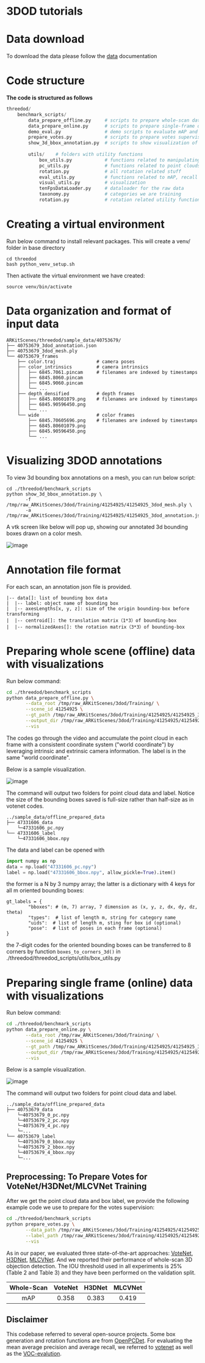 # 3DOD tutorials

# Data download
To download the data please follow the [data](../DATA.md) documentation

# Code structure

**The code is structured as follows**
```python
threedod/
    benchmark_scripts/
        data_prepare_offline.py     # scripts to prepare whole-scan dataset
        data_prepare_online.py      # scripts to prepare single-frame dataset
        demo_eval.py                # demo scripts to evaluate mAP and recall
        prepare_votes.py            # scripts to prepare votes supervision for some sota approaches (votenet, h3dnet, mlcvnet)
        show_3d_bbox_annotation.py  # scripts to show visualization of box with point cloud
        
        utils/    # folders with utility functions
            box_utils.py            # functions related to manipulating 3D boxes
            pc_utils.py             # functions related to point clouds
            rotation.py             # all rotation related stuff
            eval_utils.py           # functions related to mAP, recall evaluation
            visual_utils.py         # visualization
            tenFpsDataLoader.py     # dataloader for the raw data
            taxonomy.py             # categories we are training
            rotation.py             # rotation related utility functions
```

# Creating a virtual environment

Run below command to install relevant packages. This will create a venv/ folder in base directory
```
cd threedod
bash python_venv_setup.sh
```

Then activate the virtual environment we have created:
```
source venv/bin/activate
```


# Data organization and format of input data

```
ARKitScenes/threedod/sample_data/40753679/
├── 40753679_3dod_annotation.json
├── 40753679_3dod_mesh.ply
└── 40753679_frames
    ├── color.traj               # camera poses
    ├── color_intrinsics         # camera intrinsics
    │   ├── 6845.7061.pincam     # filenames are indexed by timestamps
    │   ├── 6845.8060.pincam
    │   ├── 6845.9060.pincam
    │   └── ...
    ├── depth_densified          # depth frames
    │   ├── 6845.80601079.png    # filenames are indexed by timestamps
    │   ├── 6845.90596450.png
    │   └── ...
    └── wide                     # color frames
        ├── 6845.70605696.png    # filenames are indexed by timestamps
        ├── 6845.80601079.png
        ├── 6845.90596450.png
        └── ...
```

# Visualizing 3DOD annotations

To view 3d bounding box annotations on a mesh, you can run below script:
```
cd ./threedod/benchmark_scripts
python show_3d_bbox_annotation.py \
       -f /tmp/raw_ARKitScenes/3dod/Training/41254925/41254925_3dod_mesh.ply \
       -a /tmp/raw_ARKitScenes/3dod/Training/41254925/41254925_3dod_annotation.json
```

A vtk screen like below will pop up, showing our annotated 3d bounding boxes drawn on a color mesh.

![image](https://user-images.githubusercontent.com/7753049/144111638-8a12b74d-e051-4fdf-90a3-ca05305a3f20.png)

# Annotation file format
For each scan, an annotation json file is provided.

```buildoutcfg
|-- data[]: list of bounding box data
|  |-- label: object name of bounding box
|  |-- axesLengths[x, y, z]: size of the origin bounding-box before transforming
|  |-- centroid[]: the translation matrix（1*3）of bounding-box
|  |-- normalizedAxes[]: the rotation matrix（3*3）of bounding-box 
```

# Preparing whole scene (offline) data with visualizations

Run below command:
```sh
cd ./threedod/benchmark_scripts
python data_prepare_offline.py \
       --data_root /tmp/raw_ARKitScenes/3dod/Training/ \
       --scene_id 41254925 \
       --gt_path /tmp/raw_ARKitScenes/3dod/Training/41254925/41254925_3dod_annotation.json \
       --output_dir /tmp/raw_ARKitScenes/3dod/Training/41254925/41254925_offline_prepared_data/ \
       --vis
```
The codes go through the video and accumulate the point cloud in each frame with a consistent coordinate system ("world coordinate") by leveraging intrinsic and extrinsic camera information. The label is in the same "world coordinate".

Below is a sample visualization.

![image](https://user-images.githubusercontent.com/7753049/144108436-bfc982e7-d52e-44e0-87a3-420c2f2c9e1e.png)

The command will output two folders for point cloud data and label. Notice the size of the bounding boxes saved is full-size rather than half-size as in votenet codes.
```buildoutcfg
../sample_data/offline_prepared_data
├── 47331606_data
    └─47331606_pc.npy
└── 47331606_label
    └─47331606_bbox.npy
```
The data and label can be opened with 
```python
import numpy as np
data = np.load("47331606_pc.npy")
label = np.load("47331606_bbox.npy", allow_pickle=True).item()
```
the former is a N by 3 numpy array; the latter is a dictionary with 4 keys for all m oriented bounding boxes: 
```
gt_labels = {
        "bboxes": # (m, 7) array, 7 dimension as (x, y, z, dx, dy, dz, theta)
        "types":  # list of length m, string for category name
        "uids":  # list of length m, sting for box id (optional)
        "pose":  # list of poses in each frame (optional)
}
```
the 7-digit codes for the oriented bounding boxes can be transferred to 8 corners by function `boxes_to_corners_3d()` in ./threedod/threedod_scripts/utils/box_utils.py

# Preparing single frame (online) data with visualizations

Run below command:
```sh
cd ./threedod/benchmark_scripts
python data_prepare_online.py \
       --data_root /tmp/raw_ARKitScenes/3dod/Training/ \
       --scene_id 41254925 \
       --gt_path /tmp/raw_ARKitScenes/3dod/Training/41254925/41254925_3dod_annotation.json \
       --output_dir /tmp/raw_ARKitScenes/3dod/Training/41254925/41254925_online_prepared_data/ \
       --vis
```

Below is a sample visualization.

![image](https://user-images.githubusercontent.com/7753049/144108491-37f56ecf-32a6-4291-a4c5-e4a358dfe8f9.png)

The command will output two folders for point cloud data and label.

```buildoutcfg
../sample_data/offline_prepared_data
├── 40753679_data
    └─40753679_0_pc.npy
    └─40753679_2_pc.npy
    └─40753679_4_pc.npy
    └─...
└── 40753679_label
    └─40753679_0_bbox.npy
    └─40753679_2_bbox.npy
    └─40753679_4_bbox.npy
    └─...
```

## Preprocessing: To Prepare Votes for VoteNet/H3DNet/MLCVNet Training
After we get the point cloud data and box label, we provide the following example code we use to prepare for the votes supervision:
```sh
cd ./threedod/benchmark_scripts
python prepare_votes.py \
       --data_path /tmp/raw_ARKitScenes/3dod/Training/41254925/41254925_offline_prepared_data/41254925_data/41254925_pc.npy \
       --label_path /tmp/raw_ARKitScenes/3dod/Training/41254925/41254925_offline_prepared_data/41254925_label/41254925_bbox.npy \
       --vis
```

As in our paper, we evaluated three state-of-the-art approaches: [VoteNet](https://github.com/facebookresearch/votenet), [H3DNet](https://github.com/zaiweizhang/H3DNet), [MLCVNet](https://github.com/NUAAXQ/MLCVNet). And we reported their performance of whole-scan 3D objection detection. The IOU threshold used in all experiments is 25% (Table 2 and Table 3) and they have been performed on the validation split. 

| Whole-Scan | VoteNet  | H3DNet  | MLCVNet  |
| :------:   | :------: | :-----: | :------: |
| mAP        | 0.358    | 0.383   | 0.419    |

## Disclaimer
This codebase referred to several open-source projects. Some box generation and rotation functions are from [OpenPCDet](https://github.com/open-mmlab/OpenPCDet).
For evaluating the mean average precision and average recall, we referred to [votenet](https://github.com/facebookresearch/votenet) as well as the [VOC-evalution](https://raw.githubusercontent.com/rbgirshick/py-faster-rcnn/master/lib/datasets/voc_eval.py).
